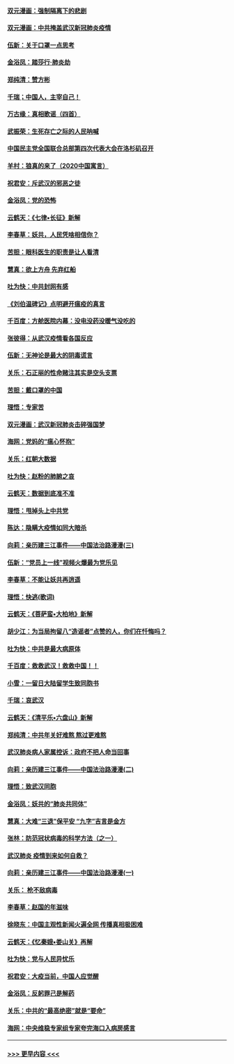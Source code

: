 #### [双元漫画：强制隔离下的悲剧](../pages/nsc993/n11859244.md?t=02110331) 
#### [双元漫画：中共掩盖武汉新冠肺炎疫情](../pages/nsc993/n11858249.md?t=02110331) 
#### [伍新：关于口罩一点思考](../pages/nsc993/n11859195.md?t=02110331) 
#### [金浴凤：踏莎行‧肺炎劫](../pages/nsc993/n11858227.md?t=02110331) 
#### [郑纯清：赞方彬](../pages/nsc993/n11856803.md?t=02110331) 
#### [千瑞；中国人，主宰自己！](../pages/nsc993/n11856793.md?t=02110331) 
#### [万古缘：真相歌谣（四首）](../pages/nsc993/n11856263.md?t=02110331) 
#### [武振荣：生死存亡之际的人民呐喊](../pages/nsc993/n11856256.md?t=02110331) 
#### [中国民主党全国联合总部第四次代表大会在洛杉矶召开](../pages/nsc993/n11856344.md?t=02110331) 
#### [羊村：狼真的来了（2020中国寓言）](../pages/nsc993/n11856229.md?t=02110331) 
#### [祝君安：斥武汉的邪恶之徒](../pages/nsc993/n11855861.md?t=02110331) 
#### [金浴凤：党的恐怖](../pages/nsc993/n11855849.md?t=02110331) 
#### [云鹤天：《七律▪长征》新解](../pages/nsc993/n11855479.md?t=02110331) 
#### [李春草：妖共，人民凭啥相信你？](../pages/nsc993/n11855196.md?t=02110331) 
#### [苦胆：眼科医生的职责是让人看清](../pages/nsc993/n11853840.md?t=02110331) 
#### [慧真：欲上方舟 先弃红船](../pages/nsc993/n11853483.md?t=02110331) 
#### [吐为快：中共封网有感](../pages/nsc993/n11852575.md?t=02110331) 
#### [《刘伯温碑记》点明避开瘟疫的真言](../pages/nsc993/n11852128.md?t=02110331) 
#### [千百度：方舱医院内幕：没电没药没暖气没吃的](../pages/nsc993/n11850211.md?t=02110331) 
#### [张彼得：从武汉疫情看各国反应](../pages/nsc993/n11850102.md?t=02110331) 
#### [伍新：无神论是最大的阴毒谎言](../pages/nsc993/n11846129.md?t=02110331) 
#### [关乐：石正丽的性命赌注其实是空头支票](../pages/nsc993/n11846109.md?t=02110331) 
#### [苦胆：戴口罩的中国](../pages/nsc993/n11845576.md?t=02110331) 
#### [理悟：专家苦](../pages/nsc993/n11845564.md?t=02110331) 
#### [双元漫画：武汉新冠肺炎击碎强国梦](../pages/nsc993/n11843320.md?t=02110331) 
#### [海网：党妈的“瘟心怀抱”](../pages/nsc993/n11840740.md?t=02110331) 
#### [关乐：红朝大数据](../pages/nsc993/n11840675.md?t=02110331) 
#### [吐为快：赵粉的肺腑之哀](../pages/nsc993/n11840618.md?t=02110331) 
#### [云鹤天：数据到底准不准](../pages/nsc993/n11840325.md?t=02110331) 
#### [理悟：甩掉头上中共党](../pages/nsc993/n11838826.md?t=02110331) 
#### [陈达：隐瞒大疫情如同大暗杀](../pages/nsc993/n11838771.md?t=02110331) 
#### [向莉：亲历建三江事件——中国法治路漫漫(三)](../pages/nsc993/n11831825.md?t=02110331) 
#### [伍新：“党员上一线”视频火爆最为党乐见](../pages/nsc993/n11838200.md?t=02110331) 
#### [李春草：不能让妖共再逍遥](../pages/nsc993/n11838102.md?t=02110331) 
#### [理悟：快逃(歌词)](../pages/nsc993/n11838083.md?t=02110331) 
#### [云鹤天：《菩萨蛮▪大柏地》新解](../pages/nsc993/n11838059.md?t=02110331) 
#### [胡少江：为当局拘留八“造谣者”点赞的人，你们在忏悔吗？](../pages/nsc993/n11836801.md?t=02110331) 
#### [吐为快：中共是最大病原体](../pages/nsc993/n11836748.md?t=02110331) 
#### [千百度：救救武汉！救救中国！！](../pages/nsc993/n11836145.md?t=02110331) 
#### [小雪：一留日大陆留学生致同胞书](../pages/nsc993/n11834624.md?t=02110331) 
#### [千瑞：哀武汉](../pages/nsc993/n11833647.md?t=02110331) 
#### [云鹤天：《清平乐▪六盘山》新解](../pages/nsc993/n11833611.md?t=02110331) 
#### [郑纯清：中共年关好难熬 熬过更难熬](../pages/nsc993/n11833489.md?t=02110331) 
#### [武汉肺炎病人家属控诉：政府不把人命当回事](../pages/nsc993/n11833205.md?t=02110331) 
#### [向莉：亲历建三江事件——中国法治路漫漫(二)](../pages/nsc993/n11829102.md?t=02110331) 
#### [理悟：致武汉同胞](../pages/nsc993/n11831522.md?t=02110331) 
#### [金浴凤：妖共的“肺炎共同体”](../pages/nsc993/n11829448.md?t=02110331) 
#### [慧真：大难“三退”保平安 “九字”吉言是金方](../pages/nsc993/n11829501.md?t=02110331) 
#### [张林：防范冠状病毒的科学方法（之一）](../pages/nsc993/n11828618.md?t=02110331) 
#### [武汉肺炎 疫情到来如何自救？](../pages/nsc993/n11827632.md?t=02110331) 
#### [向莉：亲历建三江事件——中国法治路漫漫(一)](../pages/nsc993/n11827190.md?t=02110331) 
#### [关乐： 枪不敌病毒](../pages/nsc993/n11826746.md?t=02110331) 
#### [李春草：赵国的年滋味](../pages/nsc993/n11826321.md?t=02110331) 
#### [徐晓东：中国主观性新闻火遍全网 传播真相极困难](../pages/nsc993/n11826508.md?t=02110331) 
#### [云鹤天：《忆秦娥▪娄山关》再解](../pages/nsc993/n11824682.md?t=02110331) 
#### [吐为快：党与人民异忧乐](../pages/nsc993/n11824660.md?t=02110331) 
#### [祝君安：大疫当前，中国人应觉醒](../pages/nsc993/n11821946.md?t=02110331) 
#### [金浴凤：反躬罪己是解药](../pages/nsc993/n11820280.md?t=02110331) 
#### [关乐：中共的“最高绝密”就是“要命”](../pages/nsc993/n11816946.md?t=02110331) 
#### [海网：中央维稳专家组专家夸完海口入病房感言](../pages/nsc993/n11815138.md?t=02110331) 

----
#### [ >>> 更早内容 <<< ](../indexes/nsc993-earlier.md)
